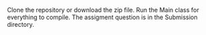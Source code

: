 Clone the repository or download the zip file. Run the Main class for everything to compile. The assigment question is in the Submission directory.

